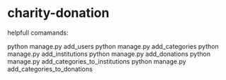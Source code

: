 # charity-donation


helpfull comamands:

python manage.py add_users
python manage.py add_categories
python manage.py add_institutions
python manage.py add_donations
python manage.py add_categories_to_institutions
python manage.py add_categories_to_donations
